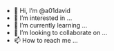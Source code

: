 - 👋 Hi, I’m @a01david
- 👀 I’m interested in ...
- 🌱 I’m currently learning ...
- 💞️ I’m looking to collaborate on ...
- 📫 How to reach me ...

<!---
a01david/a01david is a ✨ special ✨ repository because its `README.md` (this file) appears on your GitHub profile.
You can click the Preview link to take a look at your changes.
--->
